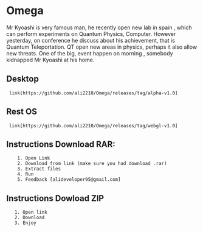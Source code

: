 # Omega
Mr Kyoashi is very famous man, he recently open new lab in spain , which can perform experiments on Quantum Physics, Computer. However yesterday, on conference he discuss about his achievement, that is Quantum Teleportation. QT open new areas in physics, perhaps it also allow new threats. One of the big, event happen on morning , somebody kidnapped Mr Kyoashi at his home.   
  ## Desktop
     link[https://github.com/ali2210/Omega/releases/tag/alpha-v1.0]
  ## Rest OS
     link[https://github.com/ali2210/Omega/releases/tag/webgl-v1.0]
     
     
   ## Instructions Download RAR:
        1. Open Link 
        2. Download from link (make sure you had download .rar)
        3. Extract files 
        4. Run
        5. Feedback [alideveloper95@gmail.com]
  ## Instructions Dowload ZIP
       1. Open link
       2. Download 
       3. Enjoy
